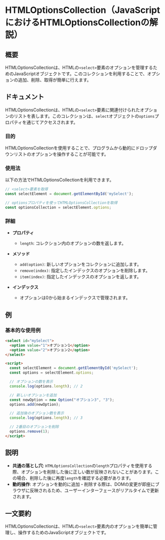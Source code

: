 <!--
Meta Description: # HTMLOptionsCollection（JavaScriptにおけるHTMLOptionsCollectionの解説） ## 概要 HTMLOptionsCollectionは、HTMLの`<select>`要素のオプションを管理するためのJavaScriptオブジェクトです。このコレクショ...
Meta Keywords: options, select, option, const, length
-->

# HTMLOptionsCollection（JavaScriptにおけるHTMLOptionsCollectionの解説）

## 概要
HTMLOptionsCollectionは、HTMLの`<select>`要素のオプションを管理するためのJavaScriptオブジェクトです。このコレクションを利用することで、オプションの追加、削除、取得が簡単に行えます。

## ドキュメント
HTMLOptionsCollectionは、HTMLの`<select>`要素に関連付けられたオプションのリストを表します。このコレクションは、`select`オブジェクトの`options`プロパティを通じてアクセスされます。

### 目的
HTMLOptionsCollectionを使用することで、プログラムから動的にドロップダウンリストのオプションを操作することが可能です。

### 使用法
以下の方法でHTMLOptionsCollectionを利用できます。

```javascript
// <select>要素を取得
const selectElement = document.getElementById('mySelect');

// optionsプロパティを使ってHTMLOptionsCollectionを取得
const optionsCollection = selectElement.options;
```

### 詳細
- **プロパティ**
  - `length`: コレクション内のオプションの数を返します。
  
- **メソッド**
  - `add(option)`: 新しいオプションをコレクションに追加します。
  - `remove(index)`: 指定したインデックスのオプションを削除します。
  - `item(index)`: 指定したインデックスのオプションを返します。

- **インデックス**
  - オプションは0から始まるインデックスで管理されます。

## 例
### 基本的な使用例
```html
<select id="mySelect">
  <option value="1">オプション1</option>
  <option value="2">オプション2</option>
</select>

<script>
  const selectElement = document.getElementById('mySelect');
  const options = selectElement.options;

  // オプションの数を表示
  console.log(options.length); // 2

  // 新しいオプションを追加
  const newOption = new Option("オプション3", "3");
  options.add(newOption);

  // 追加後のオプション数を表示
  console.log(options.length); // 3

  // 2番目のオプションを削除
  options.remove(1);
</script>
```

## 説明
- **共通の落とし穴**: `HTMLOptionsCollection`の`length`プロパティを使用する際、オプションを削除した後に正しい数が反映されないことがあります。この場合、削除した後に再度`length`を確認する必要があります。
- **動的操作**: オプションを動的に追加・削除する際は、DOMの変更が即座にブラウザに反映されるため、ユーザーインターフェースがリアルタイムで更新されます。

## 一文要約
HTMLOptionsCollectionは、HTMLの`<select>`要素内のオプションを簡単に管理し、操作するためのJavaScriptオブジェクトです。